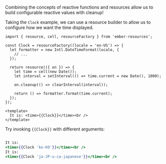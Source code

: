 Combining the concepts of reactive functions and resources allow us to build configurable reactive values with cleanup!

Taking the `Clock` example, we can use a resource builder to allow us to configure how we want the time displayed.

```gjs
import { resource, cell, resourceFactory } from 'ember-resources';

const Clock = resourceFactory((locale = 'en-US') => {
  let formatter = new Intl.DateTimeFormat(locale, {
    // ...
  });

  return resource(({ on }) => {
    let time = cell(new Date());
    let interval = setInterval(() => time.current = new Date(), 1000);

    on.cleanup(() => clearInterval(interval));

    return () => formatter.format(time.current);
  });
});

<template>
  It is: <time>{{Clock}}</time><br />
</template>
```

Try invoking `{{Clock}}` with different arguments:

```hbs

It is:
<time>{{Clock 'ko-KO'}}</time><br />
It is:
<time>{{Clock 'ja-JP-u-ca-japanese'}}</time><br />
```

[mdn-DateTimeFormat]: https://developer.mozilla.org/en-US/docs/Web/JavaScript/Reference/Global_Objects/Intl/DateTimeFormat

